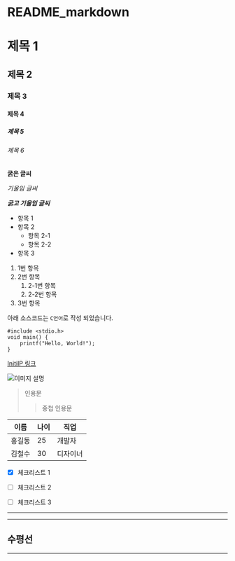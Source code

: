# README_markdown
  
  
  
# 제목 1
## 제목 2
### 제목 3
#### 제목 4
##### 제목 5
###### 제목 6
  
  
**굵은 글씨**
  
  
*기울임 글씨*
  
  
***굵고 기울임 글씨***
  
  
- 항목 1
- 항목 2
    - 항목 2-1
    - 항목 2-2
- 항목 3
  
  
1. 1번 항목
2. 2번 항목
    1. 2-1번 항목
    2. 2-2번 항목
3. 3번 항목
  
  
아래 소스코드는 `C언어`로 작성 되었습니다.
  
  
```C언어
#include <stdio.h>
void main() {
    printf("Hello, World!");
}
```
  
  
[InitilP 링크](https://gun-ny.tistory.com)
  
  
![이미지 설명](https://github.githubassets.com/assets/starstruck-default-b6610abad518.png)
  
  
> 인용문
>> 중첩 인용문
  
  
|이름|나이|직업|
|----|---|----|
|홍길동|25|개발자|
|김철수|30|디자이너|
  
  
- [x] 체크리스트 1
- [ ] 체크리스트 2
- [ ] 체크리스트 3
  
  
---
---
수평선
---
---
